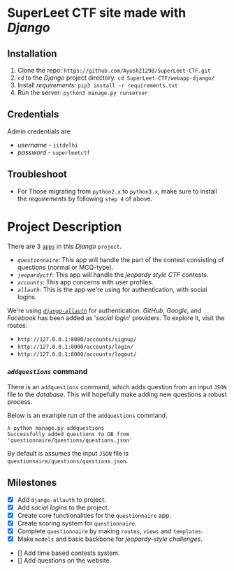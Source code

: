 # __SuperLeet CTF__ site made with _Django_

## Installation

1. Clone the repo: `https://github.com/Ayush21298/SuperLeet-CTF.git`
2. `cd` to the _Django_ project directory: `cd SuperLeet-CTF/webapp-django/`
3. Install _requirements_: `pip3 install -r requirements.txt`
4. Run the server: `python3 manage.py runserver`

## Credentials

Admin credentials are
- _username_ - `iitdelhi`
- _password_ - `superleetctf`

## Troubleshoot

- For Those migrating from `python2.x` to `python3.x`, make sure to install the _requirements_ by following `step 4` of above.

# Project Description

There are 3 [`apps`](https://docs.djangoproject.com/en/1.11/ref/applications/) in this _Django_ `project`.
- _`questionnaire`_: This app will handle the part of the contest consisting of questions (normal or MCQ-type).
- _`jeopardyctf`_: This app will handle the _jeopardy style CTF_ contests.
- _`accounts`_: This app concerns with user profiles.
- _`allauth`_: This is the app we're using for authentication, with social logins.

We're using [_`django-allauth`_](https://www.intenct.nl/projects/django-allauth/) for authentication. _GitHub_, _Google_, and _Facebook_ has been added as '_social login_' providers.
To explore it, visit the routes:
- `http://127.0.0.1:8000/accounts/signup/`
- `http://127.0.0.1:8000/accounts/login/`
- `http://127.0.0.1:8000/accounts/logout/`

### _`addquestions`_ command

There is an `addquestions` command, which adds question from an input `JSON` file to the _database_. This will hopefully make adding new questions a robust process.

Below is an example run of the `addquestions` command.
```
λ python manage.py addquestions
Successfully added questions to DB from 'questionnaire/questions/questions.json'
```

By default is assumes the input `JSON` file is `questionnaire/questions/questions.json`.

## Milestones

- [x] Add `django-allauth` to project.
- [x] Add _social logins_ to the project.
- [x] Create core functionalities for the `questionnaire` app.
- [x] Create scoring system for `questionnaire`.
- [x] Complete `questionnaire` by making `routes`, `views` and `templates`.
- [x] Make `models` and basic backbone for _jeopardy-style challenges_.
- [] Add time based contests system.
- [] Add questions on the website.

